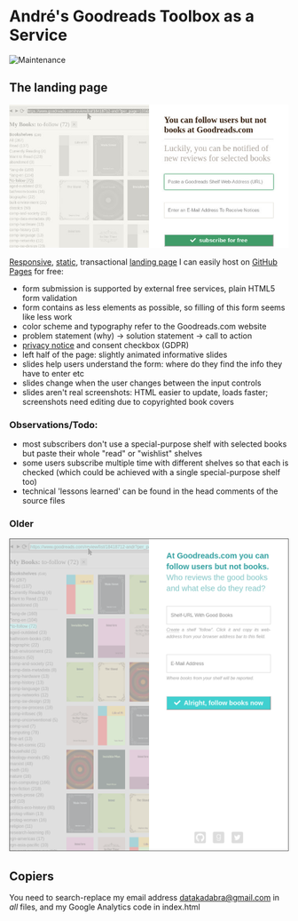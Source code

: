 # André's Goodreads Toolbox as a Service

![Maintenance](https://img.shields.io/maintenance/yes/2018.svg)


## The landing page

[![Screenshot](screenshot-20180402.jpg "Screenshot")](https://andre-st.github.io/goodreads/)

[Responsive](https://en.wikipedia.org/wiki/Responsive_web_design), [static](https://en.wikipedia.org/wiki/Static_web_page), transactional [landing page](https://en.wikipedia.org/wiki/Landing_page) I can easily host on [GitHub Pages](https://pages.github.com/) for free:
- form submission is supported by external free services, plain HTML5 form validation
- form contains as less elements as possible, so filling of this form seems like less work
- color scheme and typography refer to the Goodreads.com website
- problem statement (why) -> solution statement -> call to action
- [privacy notice](privacy.txt) and consent checkbox (GDPR)
- left half of the page: slightly animated informative slides 
- slides help users understand the form: where do they find the info they have to enter etc
- slides change when the user changes between the input controls
- slides aren't real screenshots: HTML easier to update, loads faster;<br>screenshots need editing due to copyrighted book covers

### Observations/Todo:

- most subscribers don't use a special-purpose shelf with selected books but paste their whole "read" or "wishlist" shelves
- some users subscribe multiple time with different shelves so that each is checked (which could be achieved with a single special-purpose shelf too)
- technical 'lessons learned' can be found in the head comments of the source files


### Older

![Screenshot](screenshot-20180131.png "Screenshot")


## Copiers

You need to search-replace my email address datakadabra@gmail.com in _all_ files, and my Google Analytics code in index.html

